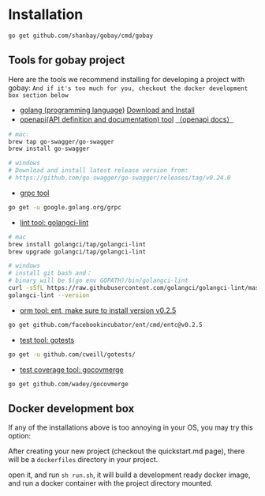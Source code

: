 # Installation

```sh
go get github.com/shanbay/gobay/cmd/gobay
```

## Tools for gobay project

Here are the tools we recommend installing for developing a project with gobay:
`And if it's too much for you, checkout the docker development box section below`

- [golang (programming language)](https://golang.org/doc/install) [Download and Install](https://golang.org/dl/)
- [openapi(API definition and documentation) tool](https://goswagger.io/install.html) [（openapi docs）](https://github.com/go-swagger/go-swagger)

```sh
# mac:
brew tap go-swagger/go-swagger
brew install go-swagger

# windows
# Download and install latest release version from:
# https://github.com/go-swagger/go-swagger/releases/tag/v0.24.0
```

- [grpc tool](https://github.com/grpc/grpc-go)

```sh
go get -u google.golang.org/grpc
```

- [lint tool: golangci-lint](https://golangci-lint.run/usage/install/#local-installation)

```sh
# mac
brew install golangci/tap/golangci-lint
brew upgrade golangci/tap/golangci-lint

# windows
# install git bash and：
# binary will be $(go env GOPATH)/bin/golangci-lint
curl -sSfL https://raw.githubusercontent.com/golangci/golangci-lint/master/install.sh | sh -s -- -b $(go env GOPATH)/bin v1.27.0
golangci-lint --version
```

- [orm tool: ent, make sure to install version v0.2.5](https://github.com/shanbay/ent)

```sh
go get github.com/facebookincubator/ent/cmd/entc@v0.2.5
```

- [test tool: gotests](https://github.com/cweill/gotests)

```sh
go get -u github.com/cweill/gotests/
```

- [test coverage tool: gocovmerge](https://github.com/wadey/gocovmerge)

```sh
go get github.com/wadey/gocovmerge
```

## Docker development box

If any of the installations above is too annoying in your OS, you may try this option:

After creating your new project (checkout the quickstart.md page), there will be a `dockerfiles` directory in your project.

open it, and run `sh run.sh`, it will build a development ready docker image, and run a docker container with the project directory mounted.
